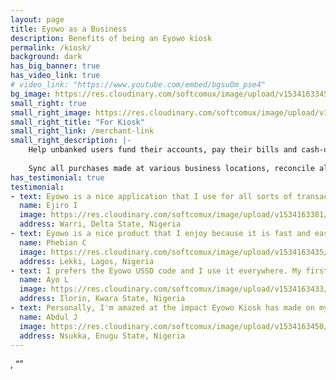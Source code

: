 ```yaml
---
layout: page
title: Eyowo as a Business
description: Benefits of being an Eyowo kiosk
permalink: /kiosk/
background: dark
has_big_banner: true
has_video_link: true
# video_link: "https://www.youtube.com/embed/bgsuOm_pse4"
bg_image: https://res.cloudinary.com/softcomux/image/upload/v1534163345/eyw-web/pages/kiosk-bg.jpg
small_right: true
small_right_image: https://res.cloudinary.com/softcomux/image/upload/v1534163478/eyw-web/pages/ussd-code.svg
small_right_title: "For Kiosk"
small_right_link: /merchant-link
small_right_description: |-
    Help unbanked users fund their accounts, pay their bills and cash-out. Points Of Contact also receive commissions for rendering the aforementioned services. 
    
    Sync all purchases made at various business locations, reconcile all customer transactions and manage purchase insights.
has_testimonial: true
testimonial:
- text: Eyowo is a nice application that I use for all sorts of transactions. I would rather use the app than the USSD code. What I enjoy most about Eyowo is how simple it works. I use it to send money to my colleagues at work and my relatives.
  name: Ejiro I
  image: https://res.cloudinary.com/softcomux/image/upload/v1534163381/eyw-web/pages/testimonial-1.jpg
  address: Warri, Delta State, Nigeria
- text: Eyowo is a nice product that I enjoy because it is fast and easy to use. I use both *4255# and the Eyowo user app. When I need to pay my sales personnel, I just log on to the Eyowo Web app and the process is so seamless.
  name: Phebian C
  image: https://res.cloudinary.com/softcomux/image/upload/v1534163435/eyw-web/pages/testimonial-2.jpg
  address: Lekki, Lagos, Nigeria
- text: I prefers the Eyowo USSD code and I use it everywhere. My first experience was amazing and since then, I have been using it for transactions with family and friends.
  name: Ayo L
  image: https://res.cloudinary.com/softcomux/image/upload/v1534163433/eyw-web/pages/testimonial-3.jpg
  address: Ilorin, Kwara State, Nigeria
- text: Personally, I'm amazed at the impact Eyowo Kiosk has made on my finances since I signed up, I've been able to grow my business with this business opportunity Eyowo offers. Last month, I made more than 20,000 Naira without leaving my comfort zone. Sweet!
  name: Abdul J
  image: https://res.cloudinary.com/softcomux/image/upload/v1534163450/eyw-web/pages/testimonial-4.jpg
  address: Nsukka, Enugu State, Nigeria
---
```


, 
“”

